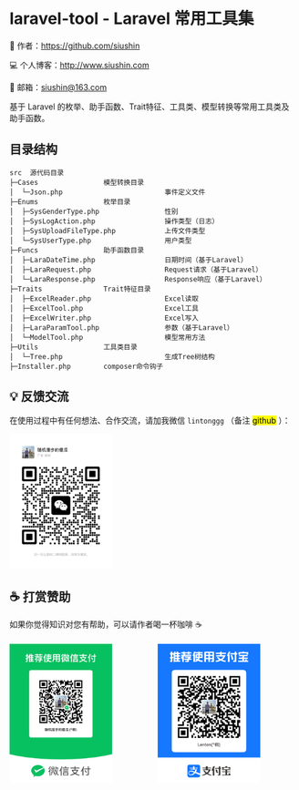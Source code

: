 # laravel-tool - Laravel 常用工具集

👤 作者：<https://github.com/siushin>

💻 个人博客：<http://www.siushin.com>

📮 邮箱：<a href="mailto:siushin@163.com">siushin@163.com</a>

基于 Laravel 的枚举、助手函数、Trait特征、工具类、模型转换等常用工具类及助手函数。

## 目录结构

```text
src  源代码目录
├─Cases                模型转换目录
│  └─Json.php                         事件定义文件
├─Enums                枚举目录
│  ├─SysGenderType.php                性别
│  ├─SysLogAction.php                 操作类型（日志）
│  ├─SysUploadFileType.php            上传文件类型
│  └─SysUserType.php                  用户类型
├─Funcs                助手函数目录
│  ├─LaraDateTime.php                 日期时间（基于Laravel）
│  ├─LaraRequest.php                  Request请求（基于Laravel）
│  └─LaraResponse.php                 Response响应（基于Laravel）
├─Traits               Trait特征目录
│  ├─ExcelReader.php                  Excel读取
│  ├─ExcelTool.php                    Excel工具
│  ├─ExcelWriter.php                  Excel写入
│  ├─LaraParamTool.php                参数（基于Laravel）
│  └─ModelTool.php                    模型常用方法
├─Utils                工具类目录
│  └─Tree.php                         生成Tree树结构
├─Installer.php        composer命令钩子
```

## 💡 反馈交流

在使用过程中有任何想法、合作交流，请加我微信 `lintonggg` （备注 <mark>github</mark> ）：

<img src="https://raw.githubusercontent.com/siushin/doc/refs/heads/main/docs/public/%E5%BE%AE%E4%BF%A1%E4%BA%8C%E7%BB%B4%E7%A0%81.jpg" alt="添加我微信备注「github」" style="width: 180px;" />

## ☕️ 打赏赞助

如果你觉得知识对您有帮助，可以请作者喝一杯咖啡 ☕️

<div class="coffee" style="display: flex;align-items: center;margin-top: 20px;">
<img src="https://raw.githubusercontent.com/siushin/doc/refs/heads/main/docs/public/%E5%BE%AE%E4%BF%A1%E6%94%B6%E6%AC%BE%E7%A0%81.jpg" alt="微信收款码" style="width: 180px;margin-right: 80px;" />
<img src="https://raw.githubusercontent.com/siushin/doc/refs/heads/main/docs/public/%E6%94%AF%E4%BB%98%E5%AE%9D%E6%94%B6%E6%AC%BE%E7%A0%81.jpg" alt="支付宝收款码" style="width: 180px;" />
</div>